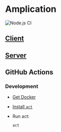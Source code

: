 # Amplication

![Node.js CI](https://github.com/amplication/amplication/workflows/Node.js%20CI/badge.svg)

## [Client](./amplication-client/README.md)

## [Server](./amplication-server/README.md)

## GitHub Actions

### Development

- [Get Docker](https://docs.docker.com/get-docker/)
- [Install `act`](https://github.com/nektos/act#installation)

- Run act:

  ```
  act
  ```
